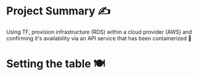 # Project Summary ✍️
Using TF, provision infrastructure (RDS) within a cloud provider (AWS) and confirming it's availability via an API service that has been containerized 🐳

# Setting the table 🍽️
